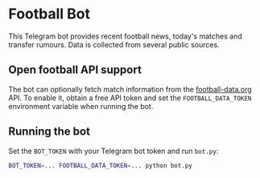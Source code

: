 # Football Bot

This Telegram bot provides recent football news, today's matches and transfer rumours. Data is collected from several public sources.

## Open football API support

The bot can optionally fetch match information from the [football-data.org](https://www.football-data.org/) API. To enable it, obtain a free API token and set the `FOOTBALL_DATA_TOKEN` environment variable when running the bot.

## Running the bot

Set the `BOT_TOKEN` with your Telegram bot token and run `bot.py`:

```bash
BOT_TOKEN=... FOOTBALL_DATA_TOKEN=... python bot.py
```
